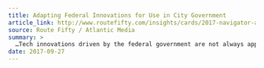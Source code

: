 ```yaml
---
title: Adapting Federal Innovations for Use in City Government
article_link: http://www.routefifty.com/insights/cards/2017-navigator-awards-finalists-next-generation/7/
source: Route Fifty / Atlantic Media
summary: >
  …Tech innovations driven by the federal government are not always applicable at the local level, but Ben Guhin, who previously worked a senior fellow for design and technology at the Consumer Financial Protection Bureau, wanted to adapt some of what he saw in Washington, D.C. and bring it to the city of Austin, Texas, where he’s now the senior adviser for design and technology.
date: 2017-09-27
---
```

